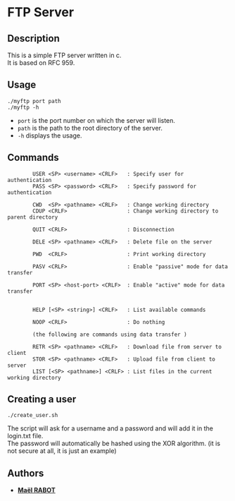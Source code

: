 # FTP Server

## Description

This is a simple FTP server written in c.<br>
It is based on RFC 959.

## Usage

    ./myftp port path
    ./myftp -h

- `port` is the port number on which the server will listen.
- `path` is the path to the root directory of the server.
- `-h` displays the usage.

## Commands

            USER <SP> <username> <CRLF>   : Specify user for authentication
            PASS <SP> <password> <CRLF>   : Specify password for authentication

            CWD  <SP> <pathname> <CRLF>   : Change working directory
            CDUP <CRLF>                   : Change working directory to parent directory

            QUIT <CRLF>                   : Disconnection

            DELE <SP> <pathname> <CRLF>   : Delete file on the server

            PWD  <CRLF>                   : Print working directory

            PASV <CRLF>                   : Enable "passive" mode for data transfer

            PORT <SP> <host-port> <CRLF>  : Enable "active" mode for data transfer


            HELP [<SP> <string>] <CRLF>   : List available commands

            NOOP <CRLF>                   : Do nothing

            (the following are commands using data transfer )

            RETR <SP> <pathname> <CRLF>   : Download file from server to client
            STOR <SP> <pathname> <CRLF>   : Upload file from client to server
            LIST [<SP> <pathname>] <CRLF> : List files in the current working directory

## Creating a user

    ./create_user.sh

The script will ask for a username and a password and will add it in the login.txt file.<br>
The password will automatically be hashed using the XOR algorithm. (it is not secure at all, it is just an example)

## Authors

- [**Maël RABOT**](https://www.linkedin.com/in/mael-rabot/)
